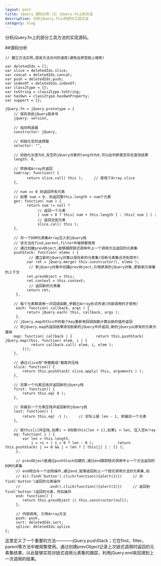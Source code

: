 ```yaml
---
layout: post
title: jQuery 源码分析（3）jQuery.fn上的方法
description: 分析jQuery.fn上的部分工具方法
category: blog
---
```


分析jQuery.fn上的部分工具方法的实现源码。

##源码分析

	// 建立方法实例,提高方法访问的速度(避免在原型链上搜索)

	var deletedIds = [];
	var slice = deletedIds.slice;
	var concat = deletedIds.concat;
	var push = deletedIds.push;
	var indexOf = deletedIds.indexOf;
	var class2type = {};
	var toString = class2type.toString;
	var hasOwn = class2type.hasOwnProperty;
	var support = {};

	jQuery.fn = jQuery.prototype = {
	    // 保存目前jQuery版本号
	    jquery: version,

	    // 指向构造器
	    constructor: jQuery,

	    // 初始化空的选择器
	    selector: "",

	    // 初始化长度为0,及空的jQuery对象的length为0,可以此判断是否存在查找结果
	    length: 0,

	    // 转换成Array并返回
	    toArray: function() {
	          return slice.call( this );     // 使用了Array.slice     
	    },

	    // num == 0 则返回所有元素
	    // 如果 num < 0, 则返回第this.length + num个元素
	    get: function( num ) {
	          return num != null ?
	               // 返回一个元素
	               ( num < 0 ? this[ num + this.length ] : this[ num ] ) :
	               // 返回全部元素
	               slice.call( this );
	    },

	    // 将一个DOM元素集Array压入到jQuery栈
	    // 该方法在find,parent,filter中被频繁使用
	    // 通过创建prevObject,能够跟踪链式调用中上一个调用方法返回的元素集
	    pushStack: function( elems ) {
	           // 建立新的jQuery对象以保存新的元素集(将新元素集合并到其中)
	          var ret = jQuery.merge( this.constructor(), elems );
	           // 新jQuery对象中创建prevObject,引用原来的jQuery对象,更新新元素集的上下文
	          ret.prevObject = this;
	          ret.context = this.context;
	           // 返回新的元素集
	          return ret;
	     },

	    // 每个元素都调用一次回调函数,参数已Array形式传递(内部调用时才使用)
	     each: function( callback, args ) {
	          return jQuery.each( this, callback, args );
	     },
		// jQuery.map对this中的每个key重新用回调函数计算出新的值并返回
	    // 将jQuery.map的返回结果添加到新的jQuery中并返回,新的jQuery以原有的元素为基础
	    map: function( callback ) {           return this.pushStack( jQuery.map(this, function( elem, i ) {
	            return callback.call( elem, i, elem );
	        }));
	    },

	    // 通过slice将"参数数组"截取并压栈
	    slice: function() {
	        return this.pushStack( slice.apply( this, arguments ) );
	    },

	    // 将第一个元素压栈并返回新的jQuery栈
	    first: function() {
	        return this.eq( 0 );
	    },
	    
	    // 将最后一个元素压栈并返回新的jQuery栈
	    last: function() {
	        return this.eq( -1 );     // 实际上是 len - 1, 即最后一个元素
	    },

	    // 取this[i]并压栈,如果i < 0则取this[len + i],如果i > len, 压入空Array
	    eq: function( i ) {
	        var len = this.length,
	            j = +i + ( i < 0 ? len : 0 );           return this.pushStack( j >= 0 && j < len ? [ this[j] ] : [] );
	     },

	     // prevObject是通过pushStack创建的,通过end跟踪链式调用中上一个方法返回的DOM元素集
	     // end相当与一个出栈操作,通过end,能够返回到上一个链式调用方法的元素集,如
	     // $().find('button').click(function(){alert(1)})     // 对find('button')返回的元素操作
	     //             .end().click(function(){alert(2)})     // 返回到find('button')返回的元素，然后操作
	     end: function() {
	        return this.prevObject || this.constructor(null);
	     },

	     // 内部调用, 引用Array方法
	     push: push,
	     sort: deletedIds.sort,
	     splice: deletedIds.splice
	};


这里定义了一个重要的方法————jQuery.pushStack；它在find，filter，parent等方法中被频繁使用。通过创建prevObject记录上次链式调用时返回的元素集结果，以此能够实现对链式调用元素集的跟踪，利用jQuery.end来回溯到上一次调用的结果。